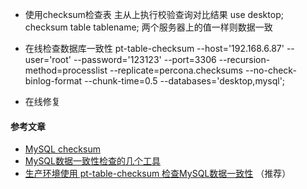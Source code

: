 





- 使用checksum检查表
主从上执行校验查询对比结果
use desktop;
checksum table tablename;
两个服务器上的值一样则数据一致


- 在线检查数据库一致性
pt-table-checksum --host='192.168.6.87' --user='root' --password='123123' --port=3306 --recursion-method=processlist --replicate=percona.checksums --no-check-binlog-format --chunk-time=0.5 --databases='desktop,mysql';

- 在线修复



#### 参考文章
- [MySQL checksum](https://blog.csdn.net/lan12334321234/article/details/70049343?utm_source=blogxgwz6)
- [MySQL数据一致性检查的几个工具](https://blog.csdn.net/zxb4221v/article/details/61782128)
- [生产环境使用 pt-table-checksum 检查MySQL数据一致性](https://segmentfault.com/a/1190000004309169) （推荐）
